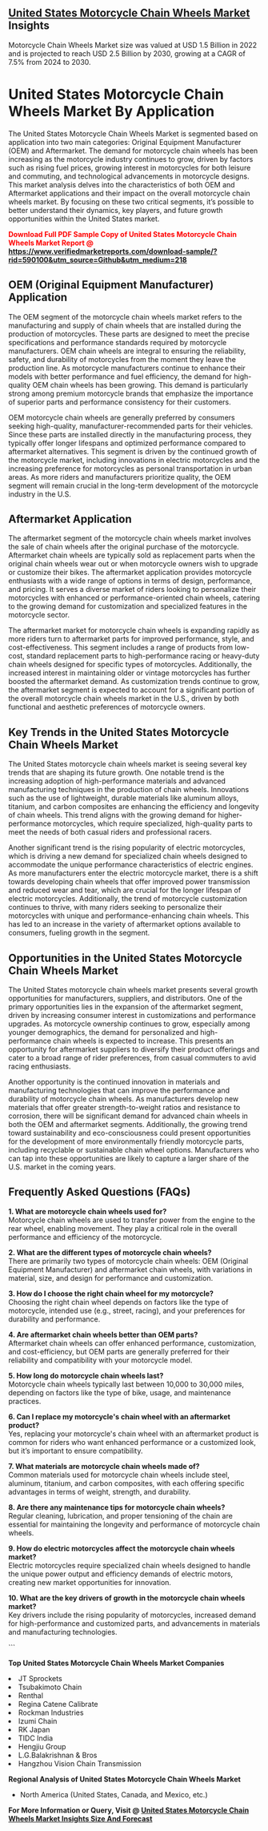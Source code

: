<h2><a href="https://www.verifiedmarketreports.com/download-sample/?rid=590100&amp;utm_source=Github&amp;utm_medium=218" target="_blank">United States Motorcycle Chain Wheels Market</a> Insights</h2><p>Motorcycle Chain Wheels Market size was valued at USD 1.5 Billion in 2022 and is projected to reach USD 2.5 Billion by 2030, growing at a CAGR of 7.5% from 2024 to 2030.</p><p> <h1>United States Motorcycle Chain Wheels Market By Application</h1> <p>The United States Motorcycle Chain Wheels Market is segmented based on application into two main categories: Original Equipment Manufacturer (OEM) and Aftermarket. The demand for motorcycle chain wheels has been increasing as the motorcycle industry continues to grow, driven by factors such as rising fuel prices, growing interest in motorcycles for both leisure and commuting, and technological advancements in motorcycle designs. This market analysis delves into the characteristics of both OEM and Aftermarket applications and their impact on the overall motorcycle chain wheels market. By focusing on these two critical segments, it’s possible to better understand their dynamics, key players, and future growth opportunities within the United States market.</p> <p><strong><p><span class=""><span style="color: #ff0000;"><strong>Download Full PDF Sample Copy of United States Motorcycle Chain Wheels Market Report</strong> @ </span><a href="https://www.verifiedmarketreports.com/download-sample/?rid=590100&amp;utm_source=Github&amp;utm_medium=218" target="_blank">https://www.verifiedmarketreports.com/download-sample/?rid=590100&amp;utm_source=Github&amp;utm_medium=218</a></span></p></strong></p> <h2>OEM (Original Equipment Manufacturer) Application</h2> <p>The OEM segment of the motorcycle chain wheels market refers to the manufacturing and supply of chain wheels that are installed during the production of motorcycles. These parts are designed to meet the precise specifications and performance standards required by motorcycle manufacturers. OEM chain wheels are integral to ensuring the reliability, safety, and durability of motorcycles from the moment they leave the production line. As motorcycle manufacturers continue to enhance their models with better performance and fuel efficiency, the demand for high-quality OEM chain wheels has been growing. This demand is particularly strong among premium motorcycle brands that emphasize the importance of superior parts and performance consistency for their customers.</p> <p>OEM motorcycle chain wheels are generally preferred by consumers seeking high-quality, manufacturer-recommended parts for their vehicles. Since these parts are installed directly in the manufacturing process, they typically offer longer lifespans and optimized performance compared to aftermarket alternatives. This segment is driven by the continued growth of the motorcycle market, including innovations in electric motorcycles and the increasing preference for motorcycles as personal transportation in urban areas. As more riders and manufacturers prioritize quality, the OEM segment will remain crucial in the long-term development of the motorcycle industry in the U.S.</p> <h2>Aftermarket Application</h2> <p>The aftermarket segment of the motorcycle chain wheels market involves the sale of chain wheels after the original purchase of the motorcycle. Aftermarket chain wheels are typically sold as replacement parts when the original chain wheels wear out or when motorcycle owners wish to upgrade or customize their bikes. The aftermarket application provides motorcycle enthusiasts with a wide range of options in terms of design, performance, and pricing. It serves a diverse market of riders looking to personalize their motorcycles with enhanced or performance-oriented chain wheels, catering to the growing demand for customization and specialized features in the motorcycle sector.</p> <p>The aftermarket market for motorcycle chain wheels is expanding rapidly as more riders turn to aftermarket parts for improved performance, style, and cost-effectiveness. This segment includes a range of products from low-cost, standard replacement parts to high-performance racing or heavy-duty chain wheels designed for specific types of motorcycles. Additionally, the increased interest in maintaining older or vintage motorcycles has further boosted the aftermarket demand. As customization trends continue to grow, the aftermarket segment is expected to account for a significant portion of the overall motorcycle chain wheels market in the U.S., driven by both functional and aesthetic preferences of motorcycle owners.</p> <h2>Key Trends in the United States Motorcycle Chain Wheels Market</h2> <p>The United States motorcycle chain wheels market is seeing several key trends that are shaping its future growth. One notable trend is the increasing adoption of high-performance materials and advanced manufacturing techniques in the production of chain wheels. Innovations such as the use of lightweight, durable materials like aluminum alloys, titanium, and carbon composites are enhancing the efficiency and longevity of chain wheels. This trend aligns with the growing demand for higher-performance motorcycles, which require specialized, high-quality parts to meet the needs of both casual riders and professional racers.</p> <p>Another significant trend is the rising popularity of electric motorcycles, which is driving a new demand for specialized chain wheels designed to accommodate the unique performance characteristics of electric engines. As more manufacturers enter the electric motorcycle market, there is a shift towards developing chain wheels that offer improved power transmission and reduced wear and tear, which are crucial for the longer lifespan of electric motorcycles. Additionally, the trend of motorcycle customization continues to thrive, with many riders seeking to personalize their motorcycles with unique and performance-enhancing chain wheels. This has led to an increase in the variety of aftermarket options available to consumers, fueling growth in the segment.</p> <h2>Opportunities in the United States Motorcycle Chain Wheels Market</h2> <p>The United States motorcycle chain wheels market presents several growth opportunities for manufacturers, suppliers, and distributors. One of the primary opportunities lies in the expansion of the aftermarket segment, driven by increasing consumer interest in customizations and performance upgrades. As motorcycle ownership continues to grow, especially among younger demographics, the demand for personalized and high-performance chain wheels is expected to increase. This presents an opportunity for aftermarket suppliers to diversify their product offerings and cater to a broad range of rider preferences, from casual commuters to avid racing enthusiasts.</p> <p>Another opportunity is the continued innovation in materials and manufacturing technologies that can improve the performance and durability of motorcycle chain wheels. As manufacturers develop new materials that offer greater strength-to-weight ratios and resistance to corrosion, there will be significant demand for advanced chain wheels in both the OEM and aftermarket segments. Additionally, the growing trend toward sustainability and eco-consciousness could present opportunities for the development of more environmentally friendly motorcycle parts, including recyclable or sustainable chain wheel options. Manufacturers who can tap into these opportunities are likely to capture a larger share of the U.S. market in the coming years.</p> <h2>Frequently Asked Questions (FAQs)</h2> <p><strong>1. What are motorcycle chain wheels used for?</strong><br>Motorcycle chain wheels are used to transfer power from the engine to the rear wheel, enabling movement. They play a critical role in the overall performance and efficiency of the motorcycle.</p> <p><strong>2. What are the different types of motorcycle chain wheels?</strong><br>There are primarily two types of motorcycle chain wheels: OEM (Original Equipment Manufacturer) and aftermarket chain wheels, with variations in material, size, and design for performance and customization.</p> <p><strong>3. How do I choose the right chain wheel for my motorcycle?</strong><br>Choosing the right chain wheel depends on factors like the type of motorcycle, intended use (e.g., street, racing), and your preferences for durability and performance.</p> <p><strong>4. Are aftermarket chain wheels better than OEM parts?</strong><br>Aftermarket chain wheels can offer enhanced performance, customization, and cost-efficiency, but OEM parts are generally preferred for their reliability and compatibility with your motorcycle model.</p> <p><strong>5. How long do motorcycle chain wheels last?</strong><br>Motorcycle chain wheels typically last between 10,000 to 30,000 miles, depending on factors like the type of bike, usage, and maintenance practices.</p> <p><strong>6. Can I replace my motorcycle's chain wheel with an aftermarket product?</strong><br>Yes, replacing your motorcycle's chain wheel with an aftermarket product is common for riders who want enhanced performance or a customized look, but it’s important to ensure compatibility.</p> <p><strong>7. What materials are motorcycle chain wheels made of?</strong><br>Common materials used for motorcycle chain wheels include steel, aluminum, titanium, and carbon composites, with each offering specific advantages in terms of weight, strength, and durability.</p> <p><strong>8. Are there any maintenance tips for motorcycle chain wheels?</strong><br>Regular cleaning, lubrication, and proper tensioning of the chain are essential for maintaining the longevity and performance of motorcycle chain wheels.</p> <p><strong>9. How do electric motorcycles affect the motorcycle chain wheels market?</strong><br>Electric motorcycles require specialized chain wheels designed to handle the unique power output and efficiency demands of electric motors, creating new market opportunities for innovation.</p> <p><strong>10. What are the key drivers of growth in the motorcycle chain wheels market?</strong><br>Key drivers include the rising popularity of motorcycles, increased demand for high-performance and customized parts, and advancements in materials and manufacturing technologies.</p> ```</p><p><strong>Top United States Motorcycle Chain Wheels Market Companies</strong></p><div data-test-id=""><p><li>JT Sprockets</li><li> Tsubakimoto Chain</li><li> Renthal</li><li> Regina Catene Calibrate</li><li> Rockman Industries</li><li> Izumi Chain</li><li> RK Japan</li><li> TIDC India</li><li> Hengjiu Group</li><li> L.G.Balakrishnan & Bros</li><li> Hangzhou Vision Chain Transmission</li></p><div><strong>Regional Analysis of&nbsp;United States Motorcycle Chain Wheels Market</strong></div><ul><li dir="ltr"><p dir="ltr">North America&nbsp;(United States, Canada, and Mexico, etc.)</p></li></ul><p><strong>For More Information or Query, Visit @&nbsp;</strong><strong><a href="https://www.verifiedmarketreports.com/product/motorcycle-chain-wheels-market/?utm_source=Github&amp;utm_medium=218" target="_blank">United States Motorcycle Chain Wheels Market Insights Size And Forecast</a></strong></p></div>

